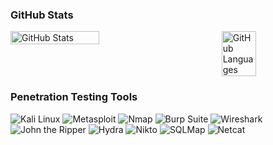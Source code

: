 <!--
**francescolonardo/francescolonardo** is a ✨ _special_ ✨ repository because its `README.md` (this file) appears on your GitHub profile.

Here are some ideas to get you started:

- 🔭 I’m currently working on ...
- 🌱 I’m currently learning ...
- 👯 I’m looking to collaborate on ...
- 🤔 I’m looking for help with ...
- 💬 Ask me about ...
- 📫 How to reach me: ...
- 😄 Pronouns: ...
- ⚡ Fun fact: ...
-->

### GitHub Stats

<div style="display: flex; justify-content: space-between;">
  <img alt="GitHub Stats" src="https://github-readme-stats.vercel.app/api?username=francescolonardo&show=prs_merge&hide=contribs&rank_icon=github&show_icons=true&theme=aura_dark" style="width: 53%; height: auto;"/>
  <img alt="GitHub Languages" src="https://github-readme-stats.vercel.app/api/top-langs/?username=francescolonardo&layout=compact&size_weight=0.5&count_weight=0.5&hide_progress=true&show_icons=true&theme=aura_dark" style="width: 33%; height: auto;"/>
</div>

### Penetration Testing Tools

![Kali Linux](https://img.shields.io/badge/-Kali_Linux-5A5A5A?style=flat&logo=kali-linux&logoColor=white)
![Metasploit](https://img.shields.io/badge/-Metasploit-5A5A5A?style=flat&logo=metasploit&logoColor=white)
![Nmap](https://img.shields.io/badge/-Nmap-5A5A5A?style=flat&logo=nmap&logoColor=white)
![Burp Suite](https://img.shields.io/badge/-Burp_Suite-5A5A5A?style=flat&logo=burp-suite&logoColor=white)
![Wireshark](https://img.shields.io/badge/-Wireshark-5A5A5A?style=flat&logo=wireshark&logoColor=white)
![John the Ripper](https://img.shields.io/badge/-John_the_Ripper-5A5A5A?style=flat&logo=linux&logoColor=white)
![Hydra](https://img.shields.io/badge/-Hydra-5A5A5A?style=flat&logo=hydra&logoColor=white)
![Nikto](https://img.shields.io/badge/-Nikto-5A5A5A?style=flat&logo=nikto&logoColor=white)
![SQLMap](https://img.shields.io/badge/-SQLMap-5A5A5A?style=flat&logo=sql&logoColor=white)
![Netcat](https://img.shields.io/badge/-Netcat-5A5A5A?style=flat&logo=netcat&logoColor=white)
